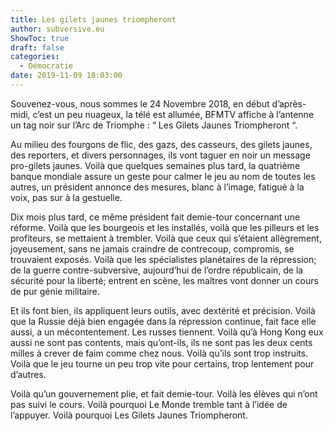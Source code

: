 ```yaml
---
title: Les gilets jaunes triompheront
author: subversive.eu
ShowToc: true
draft: false
categories:
  - Démocratie
date: 2019-11-09 18:03:00
---
```

Souvenez-vous, nous sommes le 24 Novembre 2018, en début d’après-midi, c’est un peu nuageux, la télé est allumée, BFMTV affiche à l’antenne un tag noir sur l’Arc de Triomphe : “ Les Gilets Jaunes Triompheront “.
<!-- more -->

Au milieu des fourgons de flic, des gazs, des casseurs, des gilets jaunes, des reporters, et divers personnages, ils vont taguer en noir un message pro-gilets jaunes. Voilà que quelques semaines plus tard, la quatrième banque mondiale assure un geste pour calmer le jeu au nom de toutes les autres, un président annonce des mesures, blanc à l’image, fatigué à la voix, pas sur à la gestuelle.

Dix mois plus tard, ce même président fait demie-tour concernant une réforme. Voilà que les bourgeois et les installés, voilà que les pilleurs et les profiteurs, se mettaient à trembler. Voilà que ceux qui s’étaient allègrement, joyeusement, sans ne jamais craindre de contrecoup, compromis, se trouvaient exposés. Voilà que les spécialistes planétaires de la répression; de la guerre contre-subversive, aujourd’hui de l’ordre républicain, de la sécurité pour la liberté; entrent en scène, les maîtres vont donner un cours de pur génie militaire.

Et ils font bien, ils appliquent leurs outils, avec dextérité et précision. Voilà que la Russie déjà bien engagée dans la répression continue, fait face elle aussi, a un mécontentement. Les russes tiennent. Voilà qu’à Hong Kong eux aussi ne sont pas contents, mais qu’ont-ils, ils ne sont pas les deux cents milles à crever de faim comme chez nous. Voilà qu’ils sont trop instruits. Voilà que le jeu tourne un peu trop vite pour certains, trop lentement pour d’autres.

Voilà qu’un gouvernement plie, et fait demie-tour. Voilà les élèves qui n’ont pas suivi le cours. Voilà pourquoi Le Monde tremble tant à l’idée de l’appuyer. Voilà pourquoi Les Gilets Jaunes Triompheront.
